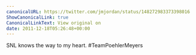 ```yaml
---
canonicalURL: https://twitter.com/jmjordan/status/148272983373398016
ShowCanonicalLink: true
CanonicalLinkText: View original on
date: 2011-12-18T05:26:48+00:00
---
```

SNL knows the way to my heart. #TeamPoehlerMeyers